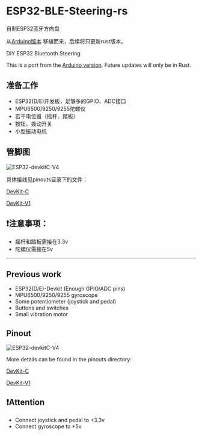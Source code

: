  # ESP32-BLE-Steering-rs
自制ESP32蓝牙方向盘

从[Arduino版本](https://github.com/loopade/ESP32-BLE-Steering)
移植而来，后续将只更新rust版本。

DIY ESP32 Bluetooth Steering

This is a port from the [Arduino version](
https://github.com/loopade/ESP32-BLE-Steering). 
Future updates will only be in Rust.


## 准备工作
* ESP32(D/E)开发板，足够多的GPIO、ADC接口
* MPU6500/9250/9255陀螺仪
* 若干电位器（摇杆、踏板）
* 按钮、拨动开关
* 小型振动电机

## 管脚图
![ESP32-devkitC-V4](https://docs.espressif.com/projects/esp-idf/en/v5.1/esp32/_images/esp32-devkitC-v4-pinout.png "ESP32-devkitC-V4")

具体接线见pinouts目录下的文件：

[DevKit-C](
https://github.com/loopade/ESP32-BLE-Steering-rs/blob/master/pinouts/DevKit-C.csv
)

[DevKit-V1](
https://github.com/loopade/ESP32-BLE-Steering-rs/blob/master/pinouts/DevKit-V1.csv
)

## ❗注意事项：
* 摇杆和踏板需接在3.3v
* 陀螺仪需接在5v

<hr/>

## Previous work
* ESP32(D/E)-Devkit (Enough GPIO/ADC pins)
* MPU6500/9250/9255 gyroscope
* Some potentiometer (joystick and pedal)
* Buttons and switches
* Small vibration motor

## Pinout
![ESP32-devkitC-V4](https://docs.espressif.com/projects/esp-idf/en/v5.1/esp32/_images/esp32-devkitC-v4-pinout.png "ESP32-devkitC-V4")

More details can be found in the pinouts directory:

[DevKit-C](
https://github.com/loopade/ESP32-BLE-Steering-rs/blob/master/pinouts/DevKit-C.csv
)

[DevKit-V1](
https://github.com/loopade/ESP32-BLE-Steering-rs/blob/master/pinouts/DevKit-V1.csv
)

## ❗Attention
* Connect joystick and pedal to +3.3v
* Connect gyroscope to +5v
